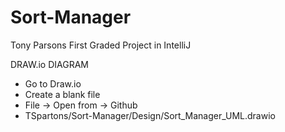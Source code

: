 # Sort-Manager
Tony Parsons First Graded Project in IntelliJ

DRAW.io DIAGRAM
- Go to Draw.io
- Create a blank file
- File -> Open from -> Github
- TSpartons/Sort-Manager/Design/Sort_Manager_UML.drawio
